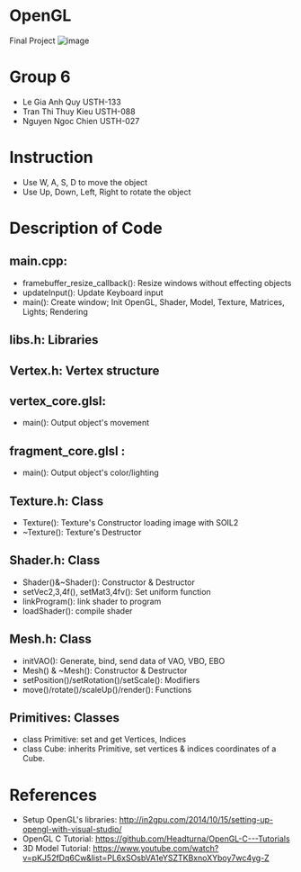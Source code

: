 # OpenGL
Final Project
![image](https://user-images.githubusercontent.com/34293857/53398695-d6275100-39dc-11e9-9b76-081d1e602a26.png)

# Group 6
- Le Gia Anh Quy USTH-133
- Tran Thi Thuy Kieu USTH-088
- Nguyen Ngoc Chien USTH-027

# Instruction
- Use W, A, S, D to move the object
- Use Up, Down, Left, Right to rotate the object

# Description of Code
## main.cpp:
- framebuffer_resize_callback(): Resize windows without effecting objects
- updateInput(): Update Keyboard input
- main(): Create window; Init OpenGL, Shader, Model, Texture, Matrices, Lights; Rendering
## libs.h: Libraries
## Vertex.h: Vertex structure
## vertex_core.glsl:
- main(): Output object's movement
## fragment_core.glsl :
- main(): Output object's color/lighting
## Texture.h: Class
- Texture(): Texture's Constructor loading image with SOIL2
- ~Texture(): Texture's Destructor
## Shader.h: Class
- Shader()&~Shader(): Constructor & Destructor
- setVec2,3,4f(), setMat3,4fv(): Set uniform function
- linkProgram(): link shader to program
- loadShader(): compile shader
## Mesh.h: Class
- initVAO(): Generate, bind, send data of VAO, VBO, EBO
- Mesh() & ~Mesh(): Constructor & Destructor
- setPosition()/setRotation()/setScale(): Modifiers
- move()/rotate()/scaleUp()/render(): Functions
## Primitives: Classes
- class Primitive: set and get Vertices, Indices
- class Cube: inherits Primitive, set vertices & indices coordinates of a Cube. 

# References
- Setup OpenGL's libraries: http://in2gpu.com/2014/10/15/setting-up-opengl-with-visual-studio/
- OpenGL C Tutorial: https://github.com/Headturna/OpenGL-C---Tutorials 
- 3D Model Tutorial: https://www.youtube.com/watch?v=pKJ52fDq6Cw&list=PL6xSOsbVA1eYSZTKBxnoXYboy7wc4yg-Z
